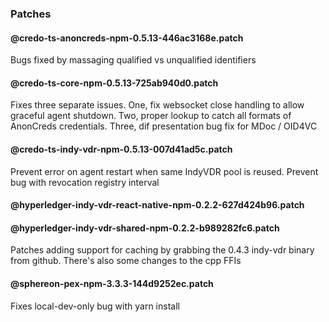 ### Patches

#### @credo-ts-anoncreds-npm-0.5.13-446ac3168e.patch

Bugs fixed by massaging qualified vs unqualified identifiers

#### @credo-ts-core-npm-0.5.13-725ab940d0.patch

Fixes three separate issues. One, fix websocket close handling to allow graceful agent shutdown. Two, proper lookup to catch all formats of AnonCreds credentials. Three, dif presentation bug fix for MDoc / OID4VC

#### @credo-ts-indy-vdr-npm-0.5.13-007d41ad5c.patch

Prevent error on agent restart when same IndyVDR pool is reused. Prevent bug with revocation registry interval

#### @hyperledger-indy-vdr-react-native-npm-0.2.2-627d424b96.patch

#### @hyperledger-indy-vdr-shared-npm-0.2.2-b989282fc6.patch

Patches adding support for caching by grabbing the 0.4.3 indy-vdr binary from github. There's also some changes to the cpp FFIs

#### @sphereon-pex-npm-3.3.3-144d9252ec.patch

Fixes local-dev-only bug with yarn install
